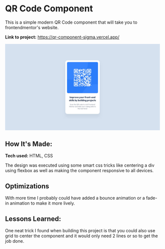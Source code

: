 # QR Code Component
This is a simple modern QR Code component that will take you to frontendmentor's website.

**Link to project:** https://qr-component-sigma.vercel.app/

![The Design](desktop-design.jpg)


## How It's Made:

**Tech used:** HTML, CSS

The design was executed using some smart css tricks like centering a div using flexbox as well as making the component responsive to all devices.

## Optimizations

With more time I probably could have added a bounce animation or a fade-in animation to make it more lively.

## Lessons Learned:

One neat trick I found when building this project is that you could also use grid to center the component and it would only need 2 lines or so to get the job done.

